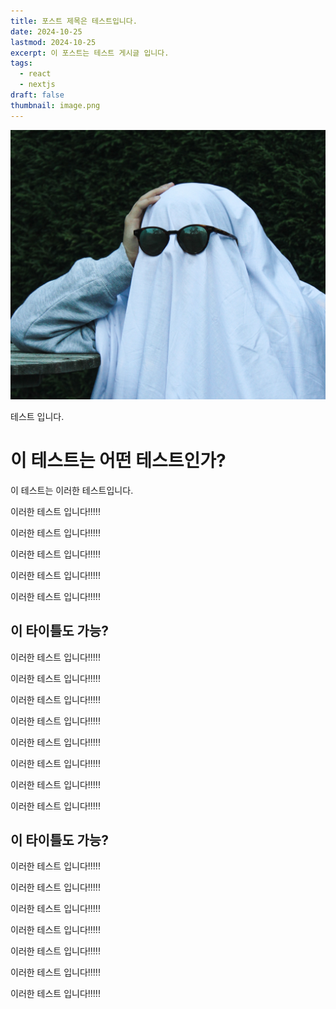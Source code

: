 ```yaml
---
title: 포스트 제목은 테스트입니다.
date: 2024-10-25
lastmod: 2024-10-25
excerpt: 이 포스트는 테스트 게시글 입니다.
tags:
  - react
  - nextjs
draft: false
thumbnail: image.png
---
```


![](./images/ghost.jpeg)

테스트 입니다.

# 이 테스트는 어떤 테스트인가?

이 테스트는 이러한 테스트입니다.

이러한 테스트 입니다!!!!!

이러한 테스트 입니다!!!!!

이러한 테스트 입니다!!!!!

이러한 테스트 입니다!!!!!

이러한 테스트 입니다!!!!!

## 이 타이틀도 가능?

이러한 테스트 입니다!!!!!

이러한 테스트 입니다!!!!!

이러한 테스트 입니다!!!!!

이러한 테스트 입니다!!!!!

이러한 테스트 입니다!!!!!

이러한 테스트 입니다!!!!!

이러한 테스트 입니다!!!!!

이러한 테스트 입니다!!!!!

## 이 타이틀도 가능?

이러한 테스트 입니다!!!!!

이러한 테스트 입니다!!!!!

이러한 테스트 입니다!!!!!

이러한 테스트 입니다!!!!!

이러한 테스트 입니다!!!!!

이러한 테스트 입니다!!!!!

이러한 테스트 입니다!!!!!
